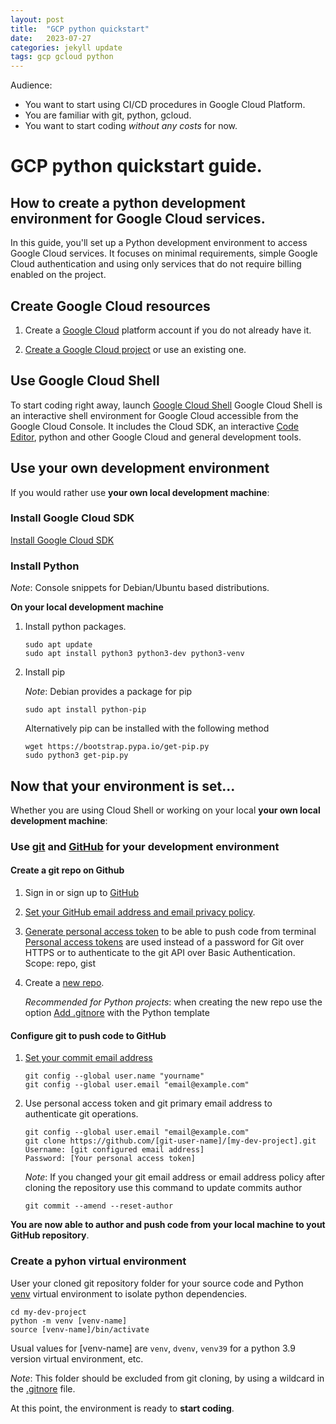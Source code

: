 ```yaml
---
layout: post
title:  "GCP python quickstart"
date:   2023-07-27
categories: jekyll update
tags: gcp gcloud python
---
```

Audience: 
* You want to start using CI/CD procedures in Google Cloud Platform. 
* You are familiar with git, python, gcloud.
* You want to start coding *without any costs* for now. 

 
# GCP python quickstart guide. 
## How to create a python development environment for Google Cloud services.  
In this guide, you'll set up a Python development environment to access Google Cloud services. 
It focuses on minimal requirements, simple Google Cloud authentication and using only services that do not require 
billing enabled on the project.

## Create Google Cloud resources

1. Create a [Google Cloud](https://console.cloud.google.com/home/dashboard)  platform account if you do not already have it.

2. [Create a Google Cloud project](https://developers.google.com/workspace/guides/create-project) or use an existing one.



## Use Google Cloud Shell
To start coding right away, launch [Google Cloud Shell](https://console.cloud.google.com/home/)
Google Cloud Shell is an interactive shell environment for Google Cloud accessible from the Google Cloud Console. It 
includes the Cloud SDK, an interactive [Code Editor](https://ide.cloud.google.com), python and other Google Cloud and 
general development tools. 
 

## Use your own development environment
If you would rather use **your own local development machine**:

### Install Google Cloud SDK
[Install Google Cloud SDK](https://cloud.google.com/sdk/docs/quickstart)

### Install Python

*Note*: Console snippets for Debian/Ubuntu based distributions.

**On your local development machine**

1. Install python packages.

    ```shell
    sudo apt update
    sudo apt install python3 python3-dev python3-venv
    ```
    
2. Install pip 

    *Note*: Debian provides a package for pip

    ```shell
    sudo apt install python-pip
    ```
    Alternatively pip can be installed with the following method
    ```shell
    wget https://bootstrap.pypa.io/get-pip.py
    sudo python3 get-pip.py
    ```

## Now that your environment is set...
Whether you are using Cloud Shell or working on your local **your own local development machine**:
### Use [git](https://git-scm.com/) and [GitHub](https://github.com/) for your development environment
#### Create a git repo on Github

1. Sign in or sign up to [GitHub](https://github.com/login)
2. [Set your GitHub email address and email privacy policy](https://github.com/settings/emails).
3. [Generate personal access token](https://github.com/settings/tokens/new) to be able to push code from terminal
[Personal access tokens](https://docs.github.com/en/authentication/keeping-your-account-and-data-secure/creating-a-personal-access-token) are used instead of a password for Git over HTTPS or to authenticate to the git API over Basic Authentication.
Scope: repo, gist
4. Create a [new repo](https://github.com/new). 

    *Recommended for Python projects*: when creating the new repo use the option [Add .gitnore](https://docs.github.com/en/get-started/getting-started-with-git/ignoring-files) with the Python template

#### Configure git to push code to GitHub
1. [Set your commit email address](https://docs.github.com/en/account-and-profile/setting-up-and-managing-your-github-user-account/managing-email-preferences/setting-your-commit-email-address)

    ```shell
    git config --global user.name "yourname"
    git config --global user.email "email@example.com"    
    ```


3. Use personal access token and git primary email address to authenticate git operations.
    ```shell
    git config --global user.email "email@example.com"  
    git clone https://github.com/[git-user-name]/[my-dev-project].git 
    Username: [git configured email address]
    Password: [Your personal access token]
    ```
    *Note*: If you changed your git email address or email address policy after cloning the repository use this command to update commits author
    ```shell
    git commit --amend --reset-author
    ```
**You are now able to author and push code from your local machine to yout GitHub repository**.


### Create a pyhon virtual environment

User your cloned git repository folder for your source code and Python [venv](https://docs.python.org/3/library/venv.html)
virtual environment to isolate python dependencies. 

```shell
cd my-dev-project
python -m venv [venv-name]
source [venv-name]/bin/activate
```

Usual values for [venv-name] are `venv`, `dvenv`, `venv39` for a python 3.9 version virtual environment, etc.

*Note*: This folder should be excluded from git cloning, by using a wildcard in the 
[.gitnore](https://docs.github.com/en/get-started/getting-started-with-git/ignoring-files) file. 

At this point, the environment is ready to **start coding**.

